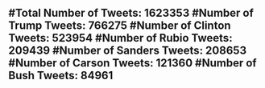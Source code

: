 #Total Number of Tweets: 1623353 
#Number of Trump Tweets: 766275
#Number of Clinton Tweets: 523954
#Number of Rubio Tweets: 209439
#Number of Sanders Tweets: 208653
#Number of Carson Tweets: 121360
#Number of Bush Tweets: 84961
---
